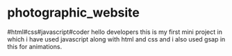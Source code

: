 # photographic_website
#html#css#javascript#coder
hello developers this is my first mini project in which i have used javascript along with html and css and i also used gsap in this for animations.
